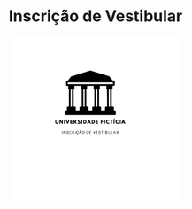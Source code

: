 <h1 align="center"> Inscrição de Vestibular </h1>
<p align="center">
<img width="300em" src="https://github.com/deciosousa/inscricaoVestibular/blob/main/Logo.png" alt="logo"/>
<p/>


